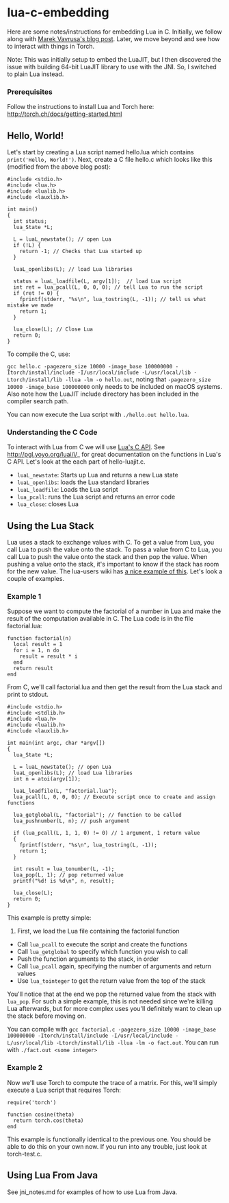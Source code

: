 # lua-c-embedding

Here are some notes/instructions for embedding Lua in C. Initially, we follow along with [Marek Vavrusa's blog post](https://en.blog.nic.cz/2015/08/12/embedding-luajit-in-30-minutes-or-so/). Later, we move beyond and see how to interact with things in Torch.

Note: This was initially setup to embed the LuaJIT, but I then discovered the issue with building 64-bit LuaJIT library to use with the JNI. So, I switched to plain Lua instead.

### Prerequisites

Follow the instructions to install Lua and Torch here: http://torch.ch/docs/getting-started.html

## Hello, World!

Let's start by creating a Lua script named hello.lua which contains ```print('Hello, World!')```. Next, create a C file hello.c which looks like this (modified from the above blog post):

```
#include <stdio.h>
#include <lua.h>
#include <lualib.h>
#include <lauxlib.h>

int main()
{
  int status;
  lua_State *L;
  
  L = luaL_newstate(); // open Lua
  if (!L) {
    return -1; // Checks that Lua started up
  }
  
  luaL_openlibs(L); // load Lua libraries

  status = luaL_loadfile(L, argv[1]);  // load Lua script
  int ret = lua_pcall(L, 0, 0, 0); // tell Lua to run the script
  if (ret != 0) {
    fprintf(stderr, "%s\n", lua_tostring(L, -1)); // tell us what mistake we made
    return 1;
  }

  lua_close(L); // Close Lua
  return 0;
}
```

To compile the C, use:

```gcc hello.c -pagezero_size 10000 -image_base 100000000 -Itorch/install/include -I/usr/local/include -L/usr/local/lib -Ltorch/install/lib -llua -lm -o hello.out```, noting that ```-pagezero_size 10000 -image_base 100000000``` only needs to be included on macOS systems. Also note how the LuaJIT include directory has been included in the compiler search path. 

You can now execute the Lua script with ```./hello.out hello.lua```.

### Understanding the C Code

To interact with Lua from C we will use [Lua's C API](http://www.lua.org/pil/24.1.html). See http://pgl.yoyo.org/luai/i/_ for great documentation on the functions in Lua's C API. Let's look at the each part of hello-luajit.c. 

- ```luaL_newstate```: Starts up Lua and returns a new Lua state
- ```luaL_openlibs```: loads the Lua standard libraries
- ```luaL_loadfile```: Loads the Lua script
- ```lua_pcall```: runs the Lua script and returns an error code
- ```lua_close```: closes Lua

## Using the Lua Stack

Lua uses a stack to exchange values with C. To get a value from Lua, you call Lua to push the value onto the stack. To pass a value from C to Lua, you call Lua to push the value onto the stack and then pop the value. When pushing a value onto the stack, it's important to know if the stack has room for the new value. The lua-users wiki has [a nice example of this](http://lua-users.org/wiki/SimpleLuaApiExample). Let's look a couple of examples.

### Example 1

Suppose we want to compute the factorial of a number in Lua and make the result of the computation available in C. The Lua code is in the file factorial.lua:

```
function factorial(n)
  local result = 1
  for i = 1, n do
    result = result * i
  end
  return result
end
```

From C, we'll call factorial.lua and then get the result from the Lua stack and print to stdout.

```
#include <stdio.h>
#include <stdlib.h>
#include <lua.h>
#include <lualib.h>
#include <lauxlib.h>

int main(int argc, char *argv[])
{
  lua_State *L;
  
  L = luaL_newstate(); // open Lua 
  luaL_openlibs(L); // load Lua libraries
  int n = atoi(argv[1]);

  luaL_loadfile(L, "factorial.lua");
  lua_pcall(L, 0, 0, 0); // Execute script once to create and assign functions
	
  lua_getglobal(L, "factorial"); // function to be called
  lua_pushnumber(L, n); // push argument
	
  if (lua_pcall(L, 1, 1, 0) != 0) // 1 argument, 1 return value
  {
    fprintf(stderr, "%s\n", lua_tostring(L, -1));
    return 1;
  }
  
  int result = lua_tonumber(L, -1);
  lua_pop(L, 1); // pop returned value
  printf("%d! is %d\n", n, result);  
    
  lua_close(L); 
  return 0;
}
```

This example is pretty simple:

1. First, we load the Lua file containing the factorial function
- Call ```lua_pcall``` to execute the script and create the functions
- Call ```lua_getglobal``` to specify which function you wish to call
- Push the function arguments to the stack, in order
- Call ```lua_pcall``` again, specifying the number of arguments and return values
- Use ```lua_tointeger``` to get the return value from the top of the stack

You'll notice that at the end we pop the returned value from the stack with ```lua_pop```. For such a simple example, this is not needed since we're killing Lua afterwards, but for more complex uses you'll definitely want to clean up the stack before moving on.

You can compile with ```gcc factorial.c -pagezero_size 10000 -image_base 100000000 -Itorch/install/include -I/usr/local/include -L/usr/local/lib -Ltorch/install/lib -llua -lm -o fact.out```. You can run with ```./fact.out <some integer>```

### Example 2

Now we'll use Torch to compute the trace of a matrix. For this, we'll simply execute a Lua script that requires Torch:

```
require('torch')

function cosine(theta)
  return torch.cos(theta)
end
```

This example is functionally identical to the previous one. You should be able to do this on your own now. If you run into any trouble, just look at torch-test.c.

## Using Lua From Java

See jni_notes.md for examples of how to use Lua from Java.



